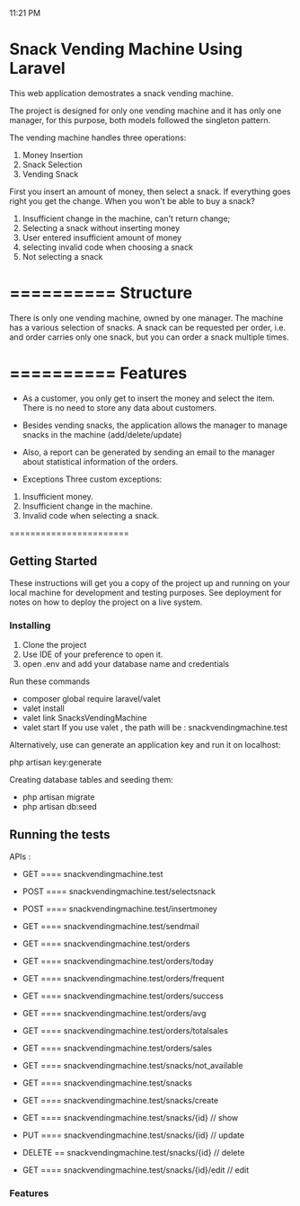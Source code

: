 11:21 PM
# Snack Vending Machine Using Laravel

This web application demostrates a snack vending machine. 

The project is designed for only one vending machine and it has only one manager, for this purpose, both models followed the singleton pattern.

The vending machine handles three operations:
1)	Money Insertion
2)	Snack Selection
3)	Vending Snack

First you insert an amount of money, then select a snack. If everything goes right you get the change.
When you won't be able to buy a snack?
1) Insufficient change in the machine, can't return change;
2) Selecting a snack without inserting money
3) User entered insufficient amount of money
4) selecting invalid code when choosing a snack
5) Not selecting a snack

==========
Structure
==========

There is only one vending machine, owned by one manager. The machine has a various selection of snacks. 
A snack can be requested per order, i.e. and order carries only one snack, but you can order a snack multiple times.


==========
Features
========== 
* As a customer, you only get to insert the money and select the item. There is no need to store any data about customers. 

* Besides vending snacks, the application allows the manager to manage snacks in the machine (add/delete/update)

* Also, a report can be generated by sending an email to the manager about statistical information of the orders.

 
*  Exceptions
Three custom exceptions:
1) Insufficient money.
2) Insufficient change in the machine.
3) Invalid code when selecting a snack.


=======================
## Getting Started

These instructions will get you a copy of the project up and running on your local machine for development and testing purposes. See deployment for notes on how to deploy the project on a live system.

### Installing

1. Clone the project
2. Use IDE of your preference to open it.
3. open .env and add your database name and credentials 

Run these commands
- composer global require laravel/valet
- valet install
- valet link SnacksVendingMachine
- valet start
If you use valet , the path will be : snackvendingmachine.test

Alternatively, use can generate an application key and run it on localhost:

php artisan key:generate  


Creating database tables and seeding them:

- php artisan migrate
- php artisan db:seed


## Running the tests



APIs  :
- GET  ==== snackvendingmachine.test
 
- POST ==== snackvendingmachine.test/selectsnack  
- POST ==== snackvendingmachine.test/insertmoney

- GET  ==== snackvendingmachine.test/sendmail

- GET  ==== snackvendingmachine.test/orders
- GET  ==== snackvendingmachine.test/orders/today
- GET  ==== snackvendingmachine.test/orders/frequent
- GET  ==== snackvendingmachine.test/orders/success
- GET  ==== snackvendingmachine.test/orders/avg
- GET  ==== snackvendingmachine.test/orders/totalsales
- GET  ==== snackvendingmachine.test/orders/sales

- GET  ==== snackvendingmachine.test/snacks/not_available
- GET  ==== snackvendingmachine.test/snacks
- GET  ==== snackvendingmachine.test/snacks/create
- GET  ==== snackvendingmachine.test/snacks/{id}  // show
- PUT  ==== snackvendingmachine.test/snacks/{id}   // update
- DELETE == snackvendingmachine.test/snacks/{id}  // delete
- GET  ==== snackvendingmachine.test/snacks/{id}/edit  // edit

### Features



